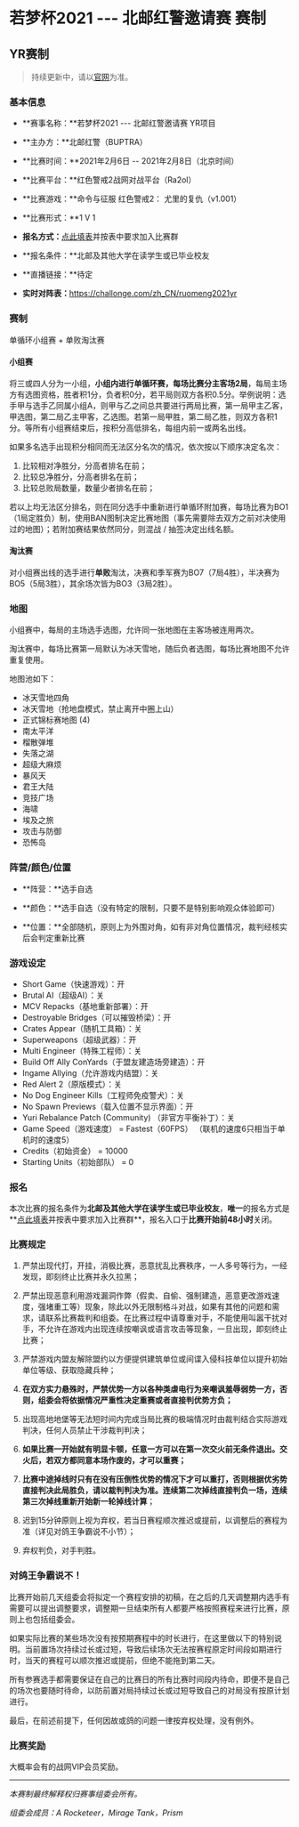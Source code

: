 若梦杯2021 --- 北邮红警邀请赛 赛制
==================================

YR赛制
------

> 持续更新中，请以[官网](https://buptra.net/)为准。

### 基本信息

-   **赛事名称：**若梦杯2021 --- 北邮红警邀请赛 YR项目

-   **主办方：**北邮红警（BUPTRA）

-   **比赛时间：**2021年2月6日 -- 2021年2月8日（北京时间）

-   **比赛平台：**红色警戒2战网对战平台（Ra2ol）

-   **比赛游戏：**命令与征服 红色警戒2： 尤里的复仇（v1.001）

-   **比赛形式：**1 V 1

-   **报名方式：**[点此填表](http://buptra-tournaments.mikecrm.com/USe57TN)并按表中要求加入比赛群

-   **报名条件：**北邮及其他大学在读学生或已毕业校友

-   **直播链接：**待定

-   **实时对阵表：**<https://challonge.com/zh_CN/ruomeng2021yr>

### 赛制

单循环小组赛 + 单败淘汰赛

#### 小组赛

将三或四人分为一小组，**小组内进行单循环赛，每场比赛分主客场2局**，每局主场方有选图资格，胜者积1分，负者积0分，若平局则双方各积0.5分。举例说明：选手甲与选手乙同属小组A，则甲与乙之间总共要进行两局比赛，第一局甲主乙客，甲选图，第二局乙主甲客，乙选图。若第一局甲胜，第二局乙胜，则双方各积1分。等所有小组赛结束后，按积分高低排名，每组内前一或两名出线。

如果多名选手出现积分相同而无法区分名次的情况，依次按以下顺序决定名次：

1.  比较相对净胜分，分高者排名在前；
2.  比较总净胜分，分高者排名在前；
3.  比较总败局数量，数量少者排名在前；

若以上均无法区分排名，则在同分选手中重新进行单循环附加赛，每场比赛为BO1（1局定胜负）制，使用BAN图制决定比赛地图（事先需要除去双方之前对决使用过的地图）；若附加赛结果依然同分，则混战
/ 抽签决定出线名额。

#### 淘汰赛

对小组赛出线的选手进行**单败**淘汰，决赛和季军赛为BO7（7局4胜），半决赛为BO5（5局3胜），其余场次皆为BO3（3局2胜）。

### 地图

小组赛中，每局的主场选手选图，允许同一张地图在主客场被连用两次。

淘汰赛中，每场比赛第一局默认为冰天雪地，随后负者选图，每场比赛地图不允许重复使用。

地图池如下：

-   冰天雪地四角
-   冰天雪地（抢地盘模式，禁止离开中圈上山）
-   正式锦标赛地图 (4)
-   南太平洋
-   榴散弹堆
-   失落之湖
-   超级大麻烦
-   暴风天
-   君王大陆
-   竞技广场
-   海啸
-   埃及之旅
-   攻击与防御
-   恐怖岛

### 阵营/颜色/位置

-   **阵营：**选手自选

-   **颜色：**选手自选（没有特定的限制，只要不是特别影响观众体验即可）

-   **位置：**全部随机，原则上为外围对角，如有非对角位置情况，裁判经核实后会判定重新比赛

### 游戏设定

-   Short Game（快速游戏）：开
-   Brutal AI（超级AI）：关
-   MCV Repacks（基地重新部署）：开
-   Destroyable Bridges（可以摧毁桥梁）：开
-   Crates Appear（随机工具箱）：关
-   Superweapons（超级武器）：开
-   Multi Engineer（特殊工程师）：关
-   Build Off Ally ConYards（于盟友建造场旁建造）：开
-   Ingame Allying（允许游戏内结盟）：关
-   Red Alert 2（原版模式）：关
-   No Dog Engineer Kills（工程师免疫警犬）：关
-   No Spawn Previews（载入位置不显示界面）：开
-   Yuri Rebalance Patch (Community) （非官方平衡补丁）：关
-   Game Speed（游戏速度） = Fastest（60FPS）
    （联机的速度6只相当于单机时的速度5）
-   Credits（初始资金） = 10000
-   Starting Units（初始部队） = 0

### 报名

本次比赛的报名条件为**北邮及其他大学在读学生或已毕业校友**，**唯一**的报名方式是**[点此填表](http://buptra-tournaments.mikecrm.com/USe57TN)并按表中要求加入比赛群**，报名入口于**比赛开始前48小时**关闭。

### 比赛规定

1.  严禁出现代打，开挂，消极比赛，恶意扰乱比赛秩序，一人多号等行为，一经发现，即刻终止比赛并永久拉黑；

2.  严禁出现恶意利用游戏漏洞作弊（假卖、自偷、强制建造，恶意更改游戏速度，强堵重工等）现象，除此以外无限制格斗对战，如果有其他的问题和需求，请联系比赛裁判和组委。在比赛过程中请尊重对手，不能使用叫嚣干扰对手，不允许在游戏内出现连续按嘲讽或语言攻击等现象，一旦出现，即刻终止比赛；

3.  严禁游戏内盟友解除盟约以方便提供建筑单位或间谍入侵科技单位以提升初始单位等级、获取隐藏兵种；

4.  **在双方实力悬殊时，严禁优势一方以各种类虐电行为来嘲讽羞辱弱势一方，否则，组委会将依据情况严重性决定重赛或者直接判优势方负；**

5.  出现高地地堡等无法短时间内完成当局比赛的极端情况时由裁判结合实际游戏判决，任何人员禁止干涉裁判判决；

6.  **如果比赛一开始就有明显卡顿，任意一方可以在第一次交火前无条件退出。交火后，若双方都同意本场作废的，才可以重赛；**

7.  **比赛中途掉线时只有在没有压倒性优势的情况下才可以重打，否则根据优劣势直接判决此局胜负，请以裁判判决为准。连续第二次掉线直接判负一场，连续第三次掉线重新开始新一轮掉线计算**；

8.  迟到15分钟原则上视为弃权，若当日赛程顺次推迟或提前，以调整后的赛程为准（详见对鸽王争霸说不小节）；

9.  弃权判负，对手判胜。

### 对鸽王争霸说不！

比赛开始前几天组委会将拟定一个赛程安排的初稿，在之后的几天调整期内选手有需要可以提出调整要求，调整期一旦结束所有人都要严格按照赛程来进行比赛，原则上也包括组委会。

如果实际比赛的某些场次没有按预期赛程中的时长进行，在这里做以下的特别说明。当前置场次持续过长或过短，导致后续场次无法按赛程原定时间段如期进行时，当天的赛程可以顺次推迟或提前，但绝不能拖到第二天。

所有参赛选手都需要保证在自己的比赛日的所有比赛时间段内待命，即便不是自己的场次也要随时待命，以防前置对局持续过长或过短导致自己的对局没有按原计划进行。

最后，在前述前提下，任何因故或鸽的问题一律按弃权处理，没有例外。

### 比赛奖励

大概率会有的战网VIP会员奖励。

------------------------------------------------------------------------

*本赛制最终解释权归赛事组委会所有。*

*组委会成员：A Rocketeer，Mirage Tank，Prism*
